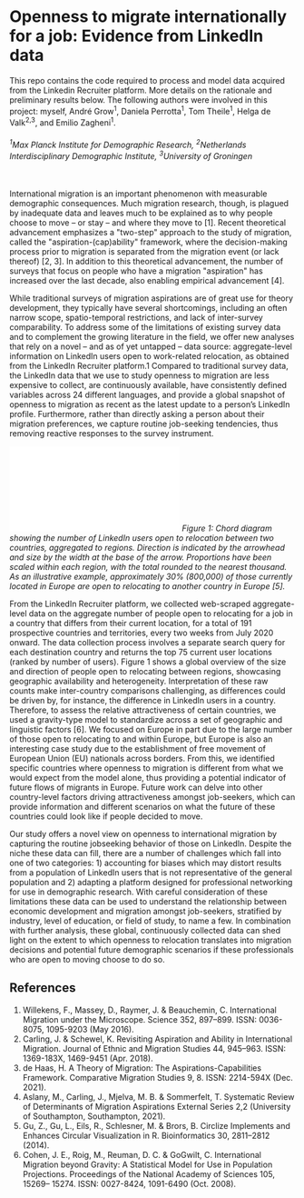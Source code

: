# Openness to migrate internationally for a job: Evidence from LinkedIn data

This repo contains the code required to process and model data acquired from the Linkedin Recruiter platform. More details on the rationale and preliminary results below. The following authors were involved in this project: myself, André Grow<sup>1</sup>, Daniela Perrotta<sup>1</sup>, Tom Theile<sup>1</sup>, Helga de Valk<sup>2,3</sup>, and Emilio Zagheni<sup>1</sup>.

###### <sup>1</sup>Max Planck Institute for Demographic Research, <sup>2</sup>Netherlands Interdisciplinary Demographic Institute, <sup>3</sup>University of Groningen
\
International migration is an important phenomenon with measurable demographic consequences. Much migration research, though, is plagued by inadequate data and leaves much to be explained as to why people choose to move – or stay – and where they move to [1]. Recent theoretical advancement emphasizes a "two-step" approach to the study of migration, called the "aspiration-(cap)ability" framework, where the decision-making process prior to migration is separated from the migration event (or lack thereof) [2, 3]. In addition to this theoretical advancement, the number of surveys that focus on people who have a migration "aspiration" has increased over the last decade, also enabling empirical advancement [4].

While traditional surveys of migration aspirations are of great use for theory development, they typically have several shortcomings, including an often narrow scope, spatio-temporal restrictions, and lack of inter-survey comparability. To address some of the limitations of existing survey data and to complement the growing literature in the field, we offer new analyses that rely on a novel – and as of yet untapped – data source: aggregate-level information on LinkedIn users open to work-related relocation, as obtained from the LinkedIn Recruiter platform.1 Compared to traditional survey data, the LinkedIn data that we use to study openness to migration are less expensive to collect, are continuously available, have consistently defined variables across 24 different languages, and provide a global snapshot of openness to migration as recent as the latest update to a person’s LinkedIn profile. Furthermore, rather than directly asking a person about their migration preferences, we capture routine job-seeking tendencies, thus removing reactive responses to the survey instrument.

![chord diagram](viz/circle_sankey.pdf)
*Figure 1: Chord diagram showing the number of LinkedIn users open to relocation between two countries, aggregated to regions. Direction is indicated by the arrowhead and size by the width at the base of the arrow. Proportions have been scaled within each region, with the total rounded to the nearest thousand. As an illustrative example, approximately 30% (800,000) of those currently located in Europe are open to relocating to another country in Europe [5].*


From the LinkedIn Recruiter platform, we collected web-scraped aggregate-level data on the aggregate number of people open to relocating for a job in a country that differs from their current location, for a total of 191 prospective countries and territories, every two weeks from July 2020 onward. The data collection process involves a separate search query for each destination country and returns the top 75 current user locations (ranked by number of users). Figure 1 shows a global overview of the size and direction of people open to relocating between regions, showcasing geographic availability and heterogeneity.
Interpretation of these raw counts make inter-country comparisons challenging, as differences could be driven by, for instance, the difference in LinkedIn users in a country. Therefore, to assess the relative attractiveness of certain countries, we used a gravity-type model to standardize across a set of geographic and linguistic factors [6]. We focused on Europe in part due to the large number of those open to relocating to and within Europe, but Europe is also an interesting case study due to the establishment of free movement of European Union (EU) nationals across borders. From this, we identified specific countries where openness to migration is different from what we would expect from the model alone, thus providing a potential indicator of future flows of migrants in Europe. Future work can delve into other country-level factors driving attractiveness amongst job-seekers, which can provide information and different scenarios on what the future of these countries could look like if people decided to move.

Our study offers a novel view on openness to international migration by capturing the routine jobseeking behavior of those on LinkedIn. Despite the niche these data can fill, there are a number of challenges which fall into one of two categories: 1) accounting for biases which may distort results from a population of LinkedIn users that is not representative of the general population and 2) adapting a platform designed for professional networking for use in demographic research. With careful consideration of these limitations these data can be used to understand the relationship between economic development and migration amongst job-seekers, stratified by industry, level of education, or field of study, to name a few. In combination with further analysis, these global, continuously collected data can shed light on the extent to which openness to relocation translates into migration decisions and potential future demographic scenarios if these professionals who are open to moving choose to do so.

## References
1. Willekens, F., Massey, D., Raymer, J. & Beauchemin, C. International Migration under the Microscope. Science 352, 897–899. ISSN: 0036-8075, 1095-9203 (May 2016).
2. Carling, J. & Schewel, K. Revisiting Aspiration and Ability in International Migration. Journal of Ethnic and Migration Studies 44, 945–963. ISSN: 1369-183X, 1469-9451 (Apr. 2018).
3. de Haas, H. A Theory of Migration: The Aspirations-Capabilities Framework. Comparative Migration Studies 9, 8. ISSN: 2214-594X (Dec. 2021).
4. Aslany, M., Carling, J., Mjelva, M. B. & Sommerfelt, T. Systematic Review of Determinants of Migration Aspirations External Series 2,2 (University of Southampton, Southampton, 2021).
5. Gu, Z., Gu, L., Eils, R., Schlesner, M. & Brors, B. Circlize Implements and Enhances Circular Visualization in R. Bioinformatics 30, 2811–2812 (2014).
6. Cohen, J. E., Roig, M., Reuman, D. C. & GoGwilt, C. International Migration beyond Gravity: A Statistical Model for Use in Population Projections. Proceedings of the National Academy of Sciences 105, 15269– 15274. ISSN: 0027-8424, 1091-6490 (Oct. 2008).